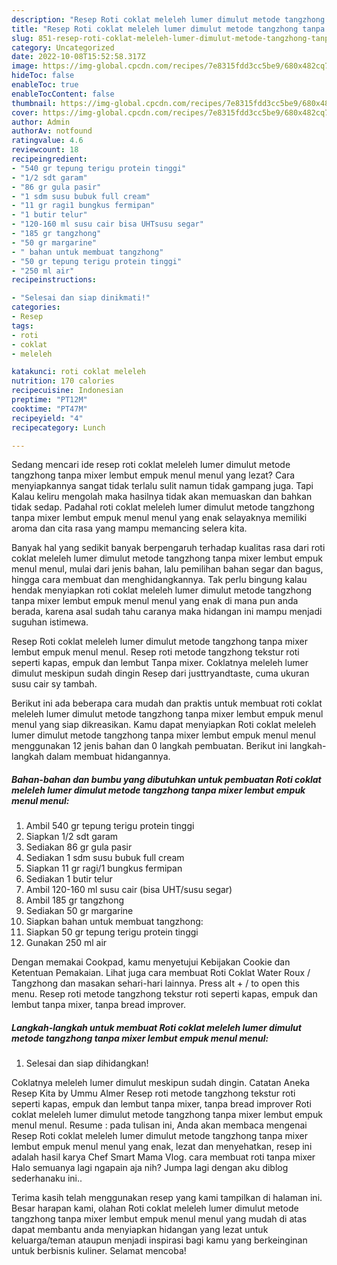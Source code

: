 ```yaml
---
description: "Resep Roti coklat meleleh lumer dimulut metode tangzhong tanpa mixer lembut empuk menul menul yang Sempurna, Buat Buka Puasa Lezat Sekali"
title: "Resep Roti coklat meleleh lumer dimulut metode tangzhong tanpa mixer lembut empuk menul menul yang Sempurna, Buat Buka Puasa Lezat Sekali"
slug: 851-resep-roti-coklat-meleleh-lumer-dimulut-metode-tangzhong-tanpa-mixer-lembut-empuk-menul-menul-yang-sempurna-buat-buka-puasa-lezat-sekali
category: Uncategorized
date: 2022-10-08T15:52:58.317Z
image: https://img-global.cpcdn.com/recipes/7e8315fdd3cc5be9/680x482cq70/roti-coklat-meleleh-lumer-dimulut-metode-tangzhong-tanpa-mixer-lembut-empuk-menul-menul-foto-resep-utama.jpg
hideToc: false
enableToc: true
enableTocContent: false
thumbnail: https://img-global.cpcdn.com/recipes/7e8315fdd3cc5be9/680x482cq70/roti-coklat-meleleh-lumer-dimulut-metode-tangzhong-tanpa-mixer-lembut-empuk-menul-menul-foto-resep-utama.jpg
cover: https://img-global.cpcdn.com/recipes/7e8315fdd3cc5be9/680x482cq70/roti-coklat-meleleh-lumer-dimulut-metode-tangzhong-tanpa-mixer-lembut-empuk-menul-menul-foto-resep-utama.jpg
author: Admin
authorAv: notfound
ratingvalue: 4.6
reviewcount: 18
recipeingredient:
- "540 gr tepung terigu protein tinggi"
- "1/2 sdt garam"
- "86 gr gula pasir"
- "1 sdm susu bubuk full cream"
- "11 gr ragi1 bungkus fermipan"
- "1 butir telur"
- "120-160 ml susu cair bisa UHTsusu segar"
- "185 gr tangzhong"
- "50 gr margarine"
- " bahan untuk membuat tangzhong"
- "50 gr tepung terigu protein tinggi"
- "250 ml air"
recipeinstructions:

- "Selesai dan siap dinikmati!"
categories:
- Resep
tags:
- roti
- coklat
- meleleh

katakunci: roti coklat meleleh 
nutrition: 170 calories
recipecuisine: Indonesian
preptime: "PT12M"
cooktime: "PT47M"
recipeyield: "4"
recipecategory: Lunch

---
```



Sedang mencari ide resep roti coklat meleleh lumer dimulut metode tangzhong tanpa mixer lembut empuk menul menul yang lezat? Cara menyiapkannya sangat tidak terlalu sulit namun tidak gampang juga. Tapi Kalau keliru mengolah maka hasilnya tidak akan memuaskan dan bahkan tidak sedap. Padahal roti coklat meleleh lumer dimulut metode tangzhong tanpa mixer lembut empuk menul menul yang enak selayaknya memiliki aroma dan cita rasa yang mampu memancing selera kita.


Banyak hal yang sedikit banyak berpengaruh terhadap kualitas rasa dari roti coklat meleleh lumer dimulut metode tangzhong tanpa mixer lembut empuk menul menul, mulai dari jenis bahan, lalu pemilihan bahan segar dan bagus, hingga cara membuat dan menghidangkannya. Tak perlu bingung kalau hendak menyiapkan roti coklat meleleh lumer dimulut metode tangzhong tanpa mixer lembut empuk menul menul yang enak di mana pun anda berada, karena asal sudah tahu caranya maka hidangan ini mampu menjadi suguhan istimewa.

Resep Roti coklat meleleh lumer dimulut metode tangzhong tanpa mixer lembut empuk menul menul. Resep roti metode tangzhong tekstur roti seperti kapas, empuk dan lembut Tanpa mixer. Coklatnya meleleh lumer dimulut meskipun sudah dingin Resep dari justtryandtaste, cuma ukuran susu cair sy tambah.


Berikut ini ada beberapa cara mudah dan praktis untuk membuat roti coklat meleleh lumer dimulut metode tangzhong tanpa mixer lembut empuk menul menul yang siap dikreasikan. Kamu dapat menyiapkan Roti coklat meleleh lumer dimulut metode tangzhong tanpa mixer lembut empuk menul menul menggunakan 12 jenis bahan dan 0 langkah pembuatan. Berikut ini langkah-langkah dalam membuat hidangannya.

<!--inarticleads1-->

##### Bahan-bahan dan bumbu yang dibutuhkan untuk pembuatan Roti coklat meleleh lumer dimulut metode tangzhong tanpa mixer lembut empuk menul menul:

1. Ambil 540 gr tepung terigu protein tinggi
1. Siapkan 1/2 sdt garam
1. Sediakan 86 gr gula pasir
1. Sediakan 1 sdm susu bubuk full cream
1. Siapkan 11 gr ragi/1 bungkus fermipan
1. Sediakan 1 butir telur
1. Ambil 120-160 ml susu cair (bisa UHT/susu segar)
1. Ambil 185 gr tangzhong
1. Sediakan 50 gr margarine
1. Siapkan  bahan untuk membuat tangzhong:
1. Siapkan 50 gr tepung terigu protein tinggi
1. Gunakan 250 ml air


Dengan memakai Cookpad, kamu menyetujui Kebijakan Cookie dan Ketentuan Pemakaian. Lihat juga cara membuat Roti Coklat Water Roux / Tangzhong dan masakan sehari-hari lainnya. Press alt + / to open this menu. Resep roti metode tangzhong tekstur roti seperti kapas, empuk dan lembut tanpa mixer, tanpa bread improver. 

<!--inarticleads2-->

##### Langkah-langkah untuk membuat Roti coklat meleleh lumer dimulut metode tangzhong tanpa mixer lembut empuk menul menul:


1. Selesai dan siap dihidangkan!

Coklatnya meleleh lumer dimulut meskipun sudah dingin. Catatan Aneka Resep Kita by Ummu Almer Resep roti metode tangzhong tekstur roti seperti kapas, empuk dan lembut tanpa mixer, tanpa bread improver Roti coklat meleleh lumer dimulut metode tangzhong tanpa mixer lembut empuk menul menul. Resume : pada tulisan ini, Anda akan membaca mengenai Resep Roti coklat meleleh lumer dimulut metode tangzhong tanpa mixer lembut empuk menul menul yang enak, lezat dan menyehatkan, resep ini adalah hasil karya Chef Smart Mama Vlog. cara membuat roti tanpa mixer Halo semuanya lagi ngapain aja nih? Jumpa lagi dengan aku diblog sederhanaku ini.. 

Terima kasih telah menggunakan resep yang kami tampilkan di halaman ini. Besar harapan kami, olahan Roti coklat meleleh lumer dimulut metode tangzhong tanpa mixer lembut empuk menul menul yang mudah di atas dapat membantu anda menyiapkan hidangan yang lezat untuk keluarga/teman ataupun menjadi inspirasi bagi kamu yang berkeinginan untuk berbisnis kuliner. Selamat mencoba!
